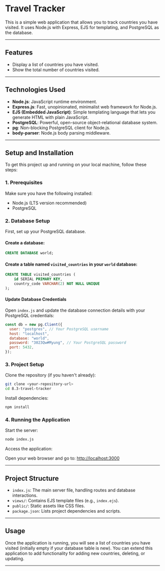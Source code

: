 
# Travel Tracker

This is a simple web application that allows you to track countries you have visited. It uses Node.js with Express, EJS for templating, and PostgreSQL as the database.

---

## Features

- Display a list of countries you have visited.
- Show the total number of countries visited.

---

## Technologies Used

- **Node.js**: JavaScript runtime environment.
- **Express.js**: Fast, unopinionated, minimalist web framework for Node.js.
- **EJS (Embedded JavaScript)**: Simple templating language that lets you generate HTML with plain JavaScript.
- **PostgreSQL**: Powerful, open-source object-relational database system.
- **pg**: Non-blocking PostgreSQL client for Node.js.
- **body-parser**: Node.js body parsing middleware.

---

## Setup and Installation

To get this project up and running on your local machine, follow these steps:

### 1. Prerequisites

Make sure you have the following installed:

- Node.js (LTS version recommended)
- PostgreSQL

### 2. Database Setup

First, set up your PostgreSQL database.

#### Create a database:

```sql
CREATE DATABASE world;
````

#### Create a table named `visited_countries` in your `world` database:

```sql
CREATE TABLE visited_countries (
    id SERIAL PRIMARY KEY,
    country_code VARCHAR(2) NOT NULL UNIQUE
);
```

#### Update Database Credentials

Open `index.js` and update the database connection details with your PostgreSQL credentials:

```js
const db = new pg.Client({
  user: "postgres", // Your PostgreSQL username
  host: "localhost",
  database: "world",
  password: "3023Qw#Myung", // Your PostgreSQL password
  port: 5432,
});
```

### 3. Project Setup

Clone the repository (if you haven't already):

```bash
git clone <your-repository-url>
cd 8.3-travel-tracker
```

Install dependencies:

```bash
npm install
```

### 4. Running the Application

Start the server:

```bash
node index.js
```

Access the application:

Open your web browser and go to: [http://localhost:3000](http://localhost:3000)

---

## Project Structure

* `index.js`: The main server file, handling routes and database interactions.
* `views/`: Contains EJS template files (e.g., `index.ejs`).
* `public/`: Static assets like CSS files.
* `package.json`: Lists project dependencies and scripts.

---

## Usage

Once the application is running, you will see a list of countries you have visited (initially empty if your database table is new). You can extend this application to add functionality for adding new countries, deleting, or updating.

---

